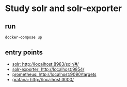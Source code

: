 # Study solr and solr-exporter
## run
```sh
docker-compose up
```

## entry points
* [solr: http://localhost:8983/solr/#/](http://localhost:8983/solr/#/)
* [solr-exporter: http://localhost:9854/](http://localhost:9854/)
* [prometheus: http://localhost:9090/targets](http://localhost:9090/targets)
* [grafana: http://localhost:3000/](http://localhost:3000/)

